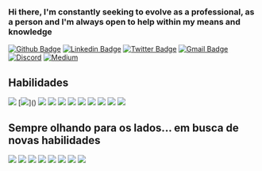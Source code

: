 ### Hi there, I'm constantly seeking to evolve as a professional, as a person and I'm always open to help within my means and knowledge
[![Github Badge](https://img.shields.io/badge/-Github-000?style=flat-square&logo=Github&logoColor=white&link=https://github.com/lopes-leandro)](https://github.com/lopes-leandro)
[![Linkedin Badge](https://img.shields.io/badge/-LinkedIn-blue?style=flat-square&logo=Linkedin&logoColor=white&link=https://www.linkedin.com/in/leandro-lopes-841258171/)](https://www.linkedin.com/in/leandro-lopes-841258171/)
[![Twitter Badge](https://img.shields.io/badge/-Twitter-1ca0f1?style=flat-square&labelColor=1ca0f1&logo=twitter&logoColor=white&link=https://twitter.com/mundodev_br)](https://twitter.com/mundodev_br)
[![Gmail Badge](https://img.shields.io/badge/Gmail-silver?logo=gmail&style=flat-square&link=lopesleandro.it@gmail.com)](lopesleandro.it@gmail.com)
[![Discord](https://img.shields.io/badge/discord-%237289DA.svg?&style=flat-square&logo=discord&logoColor=white&link=https://discord.com/channels/@LeandroLopes#3507)](https://discord.com/channels/@LeandroLopes#3507)
[![Medium](https://img.shields.io/badge/medium-%2312100E.svg?&style=flat-square&logo=medium&logoColor=white&link=https://medium.com/@lopesleandro.it)](https://medium.com/@lopesleandro.it)

## Habilidades
[![](https://img.shields.io/badge/html5%20-%23E34F26.svg?&style=flat-square&logo=html5&logoColor=white)]()
[![](https://img.shields.io/badge/css3%20-%231572B6.svg?&style=flat-square&logo=css3&logoColor=white")]()
[![](https://img.shields.io/badge/javascript%20-%23323330.svg?&style=flat-square&logo=javascript&logoColor=%23F7DF1E)]()
[![](https://img.shields.io/badge/typescript%20-%23007ACC.svg?&style=flat-square&logo=typescript&logoColor=white)]()
[![](https://img.shields.io/badge/angular%20-%23DD0031.svg?&style=flat-square&logo=angular&logoColor=white)]()
[![](https://img.shields.io/badge/node.js%20-%2343853D.svg?&style=flat-square&logo=node.js&logoColor=white)]()
[![](https://img.shields.io/badge/bootstrap%20-%23563D7C.svg?&style=flat-square&logo=bootstrap&logoColor=white)]()
[![](https://img.shields.io/badge/material%20ui%20-%230081CB.svg?&style=flat-square&logo=material-ui&logoColor=white)]()
[![](https://img.shields.io/badge/c%23%20-%23239120.svg?&style=flat-square&logo=c-sharp&logoColor=white)]()
[![](https://img.shields.io/badge/Microsoft%20SQL%20Server-CC2927?logo=microsoft-sql-server&logoColor=white&style=flat-square)]()
[![](https://img.shields.io/badge/mysql-000.svg?&style=flat-square&logo=mysql&logoColor=white)]()

## Sempre olhando para os lados... em busca de novas habilidades
[![](https://img.shields.io/badge/Microsoft%20Azure-0089D6?logo=microsoft-azure&logoColor=white&style=flat-square)]()
[![](https://img.shields.io/badge/redux%20-%23593d88.svg?&style=flat-square&logo=redux&logoColor=white)]()
[![](https://img.shields.io/badge/react%20-%2320232a.svg?&style=flat-square&logo=react&logoColor=%2361DAFB)]()
[![](https://img.shields.io/badge/react_native%20-%2320232a.svg?&style=flat-square&logo=react&logoColor=%2361DAFB)]()
[![](https://img.shields.io/badge/MongoDB-%234ea94b.svg?&style=flat-square&logo=mongodb&logoColor=white)]()
[![](https://img.shields.io/badge/express.js%20-%23404d59.svg?&style=flat-square)]()
[![](https://img.shields.io/badge/koa.js%20-%23404d59.svg?&style=flat-square)]()
[![](https://img.shields.io/badge/go-%2300ADD8.svg?&style=flat-square&logo=go&logoColor=white)]()


<!--
[![Youtube Badge](https://img.shields.io/badge/-YouTube-ff0000?style=flat-square&labelColor=ff0000&logo=youtube&logoColor=white&link=https://www.youtube.com/user/TreinaWeb)](https://www.youtube.com/user/TreinaWeb)

**lopes-leandro/lopes-leandro** is a ✨ _special_ ✨ repository because its `README.md` (this file) appears on your GitHub profile.

Here are some ideas to get you started:

- 🔭 I’m currently working on ...
- 🌱 I’m currently learning ...
- 👯 I’m looking to collaborate on ...
- 🤔 I’m looking for help with ...
- 💬 Ask me about ...
- 📫 How to reach me: ...
- 😄 Pronouns: ...
- ⚡ Fun fact: ...
-->
